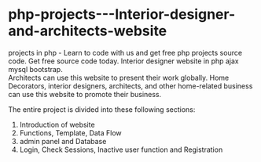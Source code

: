 # php-projects---Interior-designer-and-architects-website

projects in php - Learn to code with us and get free php projects source code. Get free source code today. Interior designer website in php ajax mysql bootstrap.  
Architects can use this website to present their work globally. Home Decorators, interior designers, architects, 
and other home-related business can use this website to promote their business.  

The entire project is divided into these following sections:
1. Introduction of website
2. Functions, Template, Data Flow
3. admin panel and Database
4. Login, Check Sessions, Inactive user function and Registration
